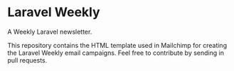 # Laravel Weekly


A Weekly Laravel newsletter.

This repository contains the HTML template used in Mailchimp for creating the Laravel Weekly email campaigns. Feel free to contribute by sending in pull requests.
